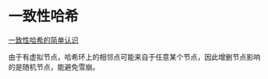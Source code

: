 # 一致性哈希

[一致性哈希的简单认识](https://baijiahao.baidu.com/s?id=1735480432495470467&wfr=spider&for=pc)

由于有虚拟节点，哈希环上的相邻点可能来自于任意某个节点，因此增删节点影响的是随机节点，能避免雪崩。